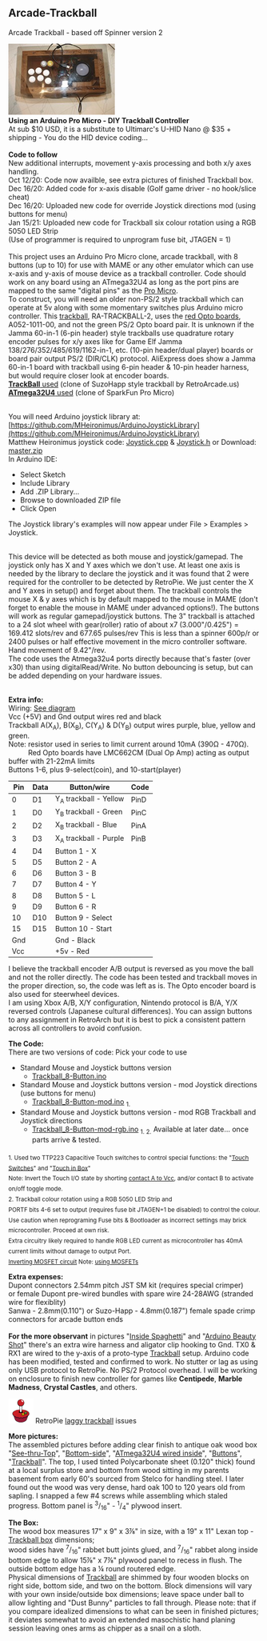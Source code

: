 ## **Arcade-Trackball** 
Arcade Trackball - based off Spinner version 2

![Trackball](Pics/IMG_3843.jpg)  
**Using an Arduino Pro Micro - DIY Trackball Controller**  
At sub $10 USD, it is a substitute to Ultimarc's U-HID Nano @ $35 + shipping - You do the HID device coding...<br/><br/> **Code to follow**  
New additional interrupts, movement y-axis processing and both x/y axes handling.<br/>
Oct 12/20: Code now availble, see extra pictures of finished Trackball box.  
Dec 16/20: Added code for x-axis disable (Golf game driver - no hook/slice cheat)  
Dec 16/20: Uploaded new code for override Joystick directions mod (using buttons for menu)  
Jan 15/21: Uploaded new code for Trackball six colour rotation using a RGB 5050 LED Strip  
(Use of programmer is required to unprogram fuse bit, JTAGEN = 1)
<br/><br/>
This project uses an Arduino Pro Micro clone, arcade trackball, with 8 buttons (up to 10) for use with MAME or any other emulator which can use x-axis and y-axis of mouse device as a trackball controller. Code should work on any board using an ATmega32U4 as long as the port pins are mapped to the same "digital pins" as the [Pro Micro](Pics/Arduino%20Pro%20Micro%20Atmega32u4.jpg).  
To construct, you will need an older non-PS/2 style trackball which can operate at 5v along with some momentary switches plus Arduino micro controller. 
This [trackball](Pics/Retro%20Arcade%203in%20Trackball%20and%20Harness.jpg), RA-TRACKBALL-2, uses the [red Opto boards](Pics/Red_Board_Pinout.jpg), A052-1011-00, and not the green PS/2 Opto board pair. It is unknown if the Jamma 60-in-1 (6-pin header) style trackballs use quadrature rotary encoder pulses for x/y axes like for Game Elf Jamma 138/276/352/485/619/1162-in-1, etc. (10-pin header/dual player) boards or board pair output PS/2 (DIR/CLK) protocol. AliExpress does show a Jamma 60-in-1 board with trackball using 6-pin header & 10-pin header harness, but would require closer look at encoder boards.<br/> 
[**TrackBall** used](https://www.amazon.ca/gp/product/B00F1YQH6G/ref=ppx_yo_dt_b_asin_title_o01_s00?ie=UTF8&psc=1) (clone of SuzoHapp style trackball by RetroArcade.us)<br/>
[**ATmega32U4** used](https://www.amazon.ca/gp/product/B01N4TVIQX/ref=ppx_yo_dt_b_asin_title_o02_s00?ie=UTF8&psc=1) (clone of SparkFun Pro Micro)<br/>
<br/>

You will need Arduino joystick library at: [https://github.com/MHeironimus/ArduinoJoystickLibrary](https://github.com/MHeironimus/ArduinoJoystickLibrary) <br/>
Matthew Heironimus joystick code: [Joystick.cpp](https://github.com/MHeironimus/ArduinoJoystickLibrary/blob/master/src/Joystick.cpp) & 
[Joystick.h](https://github.com/MHeironimus/ArduinoJoystickLibrary/blob/master/src/Joystick.h) or 
Download: [master.zip](https://github.com/MHeironimus/ArduinoJoystickLibrary/archive/master.zip)  
In Arduino IDE:
- Select Sketch 
- Include Library 
- Add .ZIP Library... 
- Browse to downloaded ZIP file 
- Click Open

The Joystick library's examples will now appear under File > Examples > Joystick. <br/><br/>

This device will be detected as both mouse and joystick/gamepad. The joystick only has X and Y axes which we don't use. At least one axis is needed by the library to declare the joystick and it was found that 2 were required for the controller to be detected by RetroPie. We just center the X and Y axes in setup() and forget about them. The trackball controls the mouse X & y axes which is by default mapped to the mouse in MAME (don't forget to enable the mouse in MAME under advanced options!). The buttons will work as regular gamepad/joystick buttons. The 3" trackball is attached to a 24 slot wheel with gear(roller) ratio of about x7 (3.000"/0.425") = 169.412 slots/rev and  677.65 pulses/rev This is less than a spinner 600p/r or 2400 pulses or half effective movement in the micro controller software. Hand movement of 9.42"/rev.  
The code uses the Atmega32u4 ports directly because that's faster (over x30) than using digitalRead/Write. No button debouncing is setup, but can be added depending on your hardware issues.<br/><br/>

**Extra info:**<br/>
Wiring: [See diagram](Pics/Trackball%20Sketch_bb.jpg) <br/>
Vcc (+5V) and Gnd output wires red and black<br/>
Trackball A(X<sub>A</sub>), B(X<sub>B</sub>), C(Y<sub>A</sub>) & D(Y<sub>B</sub>) output wires purple, blue, yellow and green.<br/>
Note: resistor used in series to limit current around 10mA (390Ω	- 470Ω).  
&nbsp;&nbsp;&nbsp;&nbsp;&nbsp;&nbsp;&nbsp;&nbsp;&nbsp;&nbsp;Red Opto boards have LMC662CM (Dual Op Amp) acting as output buffer with 21-22mA limits<br/>
Buttons 1-6, plus 9-select(coin), and 10-start(player)<br/>

Pin |Data |Button/wire  |Code
--- |---- |------------ |----
0   |D1   |Y<sub>A</sub> trackball - Yellow |PinD
1   |D0   |Y<sub>B</sub> trackball - Green |PinC
2   |D2   |X<sub>B</sub> trackball - Blue |PinA
3   |D3   |X<sub>A</sub> trackball - Purple |PinB
4   |D4   |Button 1 - X
5   |D5   |Button 2 - A
6   |D6   |Button 3 - B
7   |D7   |Button 4 - Y
8   |D8   |Button 5 - L
9   |D9   |Button 6 - R
10  |D10  |Button 9 - Select
15  |D15  |Button 10 - Start
Gnd |     |Gnd - Black
Vcc |     |+5v - Red  <br/>

I believe the trackball encoder A/B output is reversed as you move the ball and not the roller directly. The code has been tested and trackball moves in the proper direction, so, the code was left as is. The Opto encoder board is also used for steerwheel devices.<br/>I am using Xbox A/B, X/Y configuration, Nintendo protocol is B/A, Y/X reversed controls (Japanese cultural differences). 
You can assign buttons to any assignment in RetroArch but it is best to pick a consistent pattern across all controllers to avoid confusion.  <br/>
   
**The Code:**<br/>
There are two versions of code: Pick your code to use
- Standard Mouse and Joystick buttons version  
  - [Trackball_8-Button.ino](Trackball_8-Button.ino)
- Standard Mouse and Joystick buttons version - mod Joystick directions (use buttons for menu)
  - [Trackball_8-Button-mod.ino](Trackball_8-Button-mod.ino) <sub> 1.</sub><br/>
- Standard Mouse and Joystick buttons version - mod RGB Trackball and Joystick directions
  - [Trackball_8-Button-mod-rgb.ino](Trackball_8-Button-mod-rgb.ino) <sub> 1. 2.</sub> Available at later date... once parts arrive & tested.<br/>

<sub>1. Used two TTP223 Capacitive Touch switches to control special functions: the 
"[Touch Switches](Pics/Double%20Touch.jpg)" and 
"[Touch in Box](Pics/Special%20Touch%20Buttons.jpg)"  
Note: Invert the Touch I/O state by shorting [contact A to Vcc](Pics/TTP223B_chip_side.jpg), and/or contact B to activate on/off toggle mode.</sub>  
<sub>2. Trackball colour rotation using a RGB 5050 LED Strip and  
PORTF bits 4-6 set to output (requires fuse bit JTAGEN=1 be disabled) to control the colour.  
Use caution when reprograming Fuse bits & Bootloader as incorrect settings may brick microcontroller. Proceed at own risk.  
Extra circuitry likely required to handle RGB LED current as microcontroller has 40mA current limits without damage to output Port.  
[Inverting MOSFET circuit](Pics/MOSFET-3-LED-Strip(red).jpg) 
Note: [using MOSFETs](http://electronicsadventures.blogspot.com/2017/03/mosfet-switches-experiments.html)</sub>

**Extra expenses:**  
Dupont connectors 2.54mm pitch JST SM kit (requires special crimper)  
or female Dupont pre-wired bundles with spare wire 24-28AWG (stranded wire for flexiblity)  
Sanwa - 2.8mm(0.110") or Suzo-Happ - 4.8mm(0.187") female spade crimp connectors for arcade button ends  
<br/>
**For the more observant** in pictures 
"[Inside Spaghetti](Special%20Testing%20Pics/Inside%20spaghetti.jpg)" and 
"[Arduino Beauty Shot](Special%20Testing%20Pics/Arduino%20beauty%20shot.jpg)" 
there's an extra wire harness and aligator clip hooking to Gnd. TX0 & RX1 are wired to the y-axis of a proto-type [Trackball](https://www.amazon.ca/gp/product/B00F1YQH6G/ref=ppx_yo_dt_b_asin_title_o01_s00?ie=UTF8&psc=1) setup. Arduino code has been modified, tested and confirmed to work. No stutter or lag as using only USB protocol to RetroPie. No PS/2 Protocol overhead. I will be working on enclosure to finish new controller for games like **Centipede**, **Marble Madness**, **Crystal Castles**, and others.  

![RetroPie Logo](Pics/RetroPie%20Logo.png) RetroPie [laggy trackball](laggy_mouse.md) issues  

**More pictures:**   
The assembled pictures before adding clear finish to antique oak wood box 
"[See-thru-Top](Finished%20pictures/See-thru-Top.jpg)", 
"[Bottom-side](Finished%20pictures/Bottom-side.jpg)", 
"[ATmega32U4 wired inside](Finished%20pictures/ATmega32U4%20wired%20inside.jpg)", 
"[Buttons](Finished%20pictures/Buttons.jpg)", 
"[Trackball](Finished%20pictures/Trackball.jpg)".
The top, I used tinted Polycarbonate sheet (0.120" thick) found at a local surplus store and bottom from wood sitting in my parents basement from early 60's sourced from Stelco for handling steel. I later found out the wood was very dense, hard oak 100 to 120 years old from sapling. I snapped a few #4 screws while assembling which staled progress. Bottom panel is <sup>3</sup>/<sub>16</sub>" - <sup>1</sup>/<sub>4</sub>" plywood insert.  

**The Box:**  
The wood box measures 17" x 9" x 3⅞" in size, with a 19" x 11" Lexan top - [Trackball box](Pics/TrackBox%20Layout%20dimensions.png) dimensions;  
wood sides have <sup>7</sup>/<sub>16</sub>" rabbet butt joints glued, and <sup>7</sup>/<sub>16</sub>" rabbet along inside bottom edge to allow 15⅞" x 7⅞" plywood panel to recess in flush. The outside bottom edge has a ¼ round routered edge.  
Physical dimensions of [Trackball](Pics/RA-Trackball-2%20dimensions.jpg) are shimmed by four wooden blocks on right side, bottom side, and two on the bottom. Block dimensions will vary with your own inside/outside box dimensions; leave space under ball to allow lighting and "Dust Bunny" particles to fall through. Please note: that if you compare idealized dimensions to what can be seen in finished pictures; it deviates somewhat to avoid an extended masochistic hand planing session leaving ones arms as chipper as a snail on a sloth.

